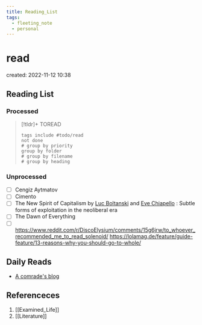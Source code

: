 ```yaml
---
title: Reading_List
tags:
  - fleeting_note
  - personal
---
```


# read
created: 2022-11-12 10:38

## Reading List

### Processed

>[!tldr]+ TOREAD
> ```tasks
> tags include #todo/read 
> not done
> # group by priority
> group by folder
> # group by filename
> # group by heading
> ```

### Unprocessed

- [ ] Cengiz Aytmatov
- [ ] Cimento
- [ ] The New Spirit of Capitalism by [Luc Boltanski](https://www.versobooks.com/authors/426-luc-boltanski) and [Eve Chiapello](https://www.versobooks.com/authors/427-eve-chiapello) : Subtle forms of exploitation in the neoliberal era
- [ ] The Dawn of Everything
- [ ] https://www.reddit.com/r/DiscoElysium/comments/15g6jrw/to_whoever_recommended_me_to_read_solenoid/
https://lolamag.de/feature/guide-feature/13-reasons-why-you-should-go-to-whole/

## Daily Reads

- [A comrade's blog](http://averypublicsociologist.blogspot.com/)

## Referenceces
1. [[Examined_Life]]
2. [[Literature]]